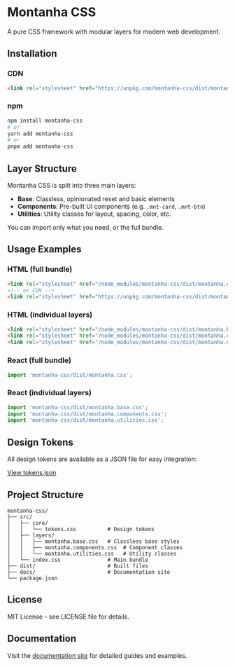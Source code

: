 # Montanha CSS

A pure CSS framework with modular layers for modern web development.

## Installation

### CDN
```html
<link rel="stylesheet" href="https://unpkg.com/montanha-css/dist/montanha.min.css">
```

### npm
```bash
npm install montanha-css
# or
yarn add montanha-css
# or
pnpm add montanha-css
```

## Layer Structure

Montanha CSS is split into three main layers:

- **Base**: Classless, opinionated reset and basic elements
- **Components**: Pre-built UI components (e.g. `.mnt-card`, `.mnt-btn`)
- **Utilities**: Utility classes for layout, spacing, color, etc.

You can import only what you need, or the full bundle.

## Usage Examples

### HTML (full bundle)
```html
<link rel="stylesheet" href="/node_modules/montanha-css/dist/montanha.css">
<!-- or CDN -->
<link rel="stylesheet" href="https://unpkg.com/montanha-css/dist/montanha.min.css">
```

### HTML (individual layers)
```html
<link rel="stylesheet" href="/node_modules/montanha-css/dist/montanha.base.css">
<link rel="stylesheet" href="/node_modules/montanha-css/dist/montanha.components.css">
<link rel="stylesheet" href="/node_modules/montanha-css/dist/montanha.utilities.css">
```

### React (full bundle)
```js
import 'montanha-css/dist/montanha.css';
```

### React (individual layers)
```js
import 'montanha-css/dist/montanha.base.css';
import 'montanha-css/dist/montanha.components.css';
import 'montanha-css/dist/montanha.utilities.css';
```

## Design Tokens

All design tokens are available as a JSON file for easy integration:

[View tokens.json](./dist/tokens.json)

## Project Structure

```
montanha-css/
├── src/
│   ├── core/
│   │   └── tokens.css          # Design tokens
│   ├── layers/
│   │   ├── montanha.base.css   # Classless base styles
│   │   ├── montanha.components.css  # Component classes
│   │   └── montanha.utilities.css   # Utility classes
│   └── index.css               # Main bundle
├── dist/                       # Built files
├── docs/                       # Documentation site
└── package.json
```

## License

MIT License - see LICENSE file for details.

## Documentation

Visit the [documentation site](https://tiagoboas.github.io/montanha-css) for detailed guides and examples.
